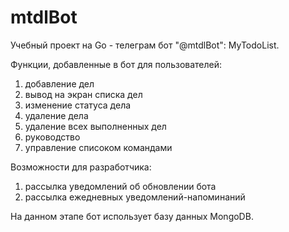 # mtdlBot

Учебный проект на Go - телеграм бот "@mtdlBot": MyTodoList.

Функции, добавленные в бот для пользователей:
  1. добавление дел
  2. вывод на экран списка дел
  3. изменение статуса дела
  4. удаление дела
  5. удаление всех выполненных дел
  6. руководство
  7. управление списоком командами

Возможности для разработчика:
  1. рассылка уведомлений об обновлении бота
  2. рассылка ежедневных уведомлений-напоминаний

На данном этапе бот использует базу данных MongoDB.